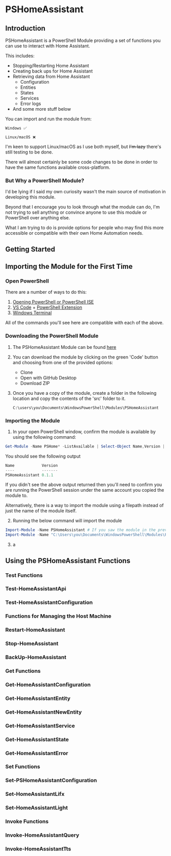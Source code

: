 # PSHomeAssistant

## Introduction

PSHomeAssistant is a PowerShell Module providing a set of functions you can use to interact with Home Assistant.

This includes:
- Stopping/Restarting Home Assistant
- Creating back ups for Home Assistant
- Retrieving data from Home Assistant
    - Configuration
    - Entities
    - States
    - Services
    - Error logs
- And some more stuff below

You can import and run the module from:

    Windows ✅

    Linux/macOS ❌

I'm keen to support Linux/macOS as I use both myself, but ~~I'm lazy~~ there's still testing to be done.

There will almost certainly be some code changes to be done in order to have the same functions available cross-platform.

### **But Why a PowerShell Module?**

I'd be lying if I said my own curiosity wasn't the main source of motivation in developing this module.

Beyond that I encourage you to look through what the module can do, I'm not trying to sell anything or convince anyone to use this module or PowerShell over anything else.

What I am trying to do is provide options for people who may find this more accessible or compatible with their own Home Automation needs.

## Getting Started

## Importing the Module for the First Time

### Open PowerShell

There are a number of ways to do this:

1. [Opening PowerShell or PowerShell ISE](https://docs.microsoft.com/en-us/powershell/scripting/windows-powershell/starting-windows-powershell?view=powershell-5.1)
2. [VS Code](https://code.visualstudio.com/Download) + [PowerShell Extension](https://marketplace.visualstudio.com/items?itemName=ms-vscode.PowerShell)
3. [Windows Terminal](https://docs.microsoft.com/en-us/windows/terminal/install)

All of the commands you'll see here are compatible with each of the above.

### Downloading the PowerShell Module

1. The PSHomeAssistant Module can be found [here](https://github.com/Jevans-au/PSHomeAssistant)
2. You can download the module by clicking on the green 'Code' button and choosing from one of the provided options:
    - Clone
    - Open with GitHub Desktop
    - Download ZIP
3. Once you have a copy of the module, create a folder in the following location and copy the contents of the 'src' folder to it.

    `C:\users\you\Documents\WindowsPowerShell\Modules\PSHomeAssistant`

### Importing the Module

1. In your open PowerShell window, confirm the module is available by using the following command:
```PowerShell
Get-Module -Name PSHome* -ListAvailable | Select-Object Name,Version | Sort-Object Name
```
You should see the following output
```PowerShell
Name            Version
----            -------
PSHomeAssistant 0.1.1
```

If you didn't see the above output returned then you'll need to confirm you are running the PowerShell session under the same account you copied the module to.

Alternatively, there is a way to import the module using a filepath instead of just the name of the module itself.

2. Running the below command will import the module
```PowerShell
Import-Module -Name PSHomeAssistant # If you saw the module in the previous step
Import-Module -Name "C:\Users\you\Documents\WindowsPowerShell\Modules\PSHomeAssistant\PSHomeAssistant.psd1" # If you did not see the module in the previous step and wanted to continue anyways
```
3. a
## Using the PSHomeAssistant Functions

### **Test Functions**

### Test-HomeAssistantApi

### Test-HomeAssistantConfiguration

### **Functions for Managing the Host Machine**

### Restart-HomeAssistant

### Stop-HomeAssistant

### BackUp-HomeAssistant

### **Get Functions**

### Get-HomeAssistantConfiguration

### Get-HomeAssistantEntity

### Get-HomeAssistantNewEntity

### Get-HomeAssistantService

### Get-HomeAssistantState

### Get-HomeAssistantError

### **Set Functions**

### Set-PSHomeAssistantConfiguration

### Set-HomeAssistantLifx

### Set-HomeAssistantLight

### **Invoke Functions**

### Invoke-HomeAssistantQuery

### Invoke-HomeAssistantTts